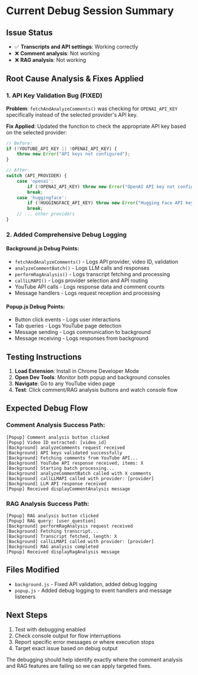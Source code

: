 # Current Debug Session Summary

## Issue Status
- ✅ **Transcripts and API settings**: Working correctly
- ❌ **Comment analysis**: Not working
- ❌ **RAG analysis**: Not working

## Root Cause Analysis & Fixes Applied

### 1. API Key Validation Bug (FIXED)
**Problem**: `fetchAndAnalyzeComments()` was checking for `OPENAI_API_KEY` specifically instead of the selected provider's API key.

**Fix Applied**: Updated the function to check the appropriate API key based on the selected provider:
```javascript
// Before: 
if (!YOUTUBE_API_KEY || !OPENAI_API_KEY) {
    throw new Error("API keys not configured");
}

// After:
switch (API_PROVIDER) {
    case 'openai':
        if (!OPENAI_API_KEY) throw new Error("OpenAI API key not configured...");
        break;
    case 'huggingface':
        if (!HUGGINGFACE_API_KEY) throw new Error("Hugging Face API key not configured...");
        break;
    // ... other providers
}
```

### 2. Added Comprehensive Debug Logging

#### Background.js Debug Points:
- `fetchAndAnalyzeComments()` - Logs API provider, video ID, validation
- `analyzeCommentBatch()` - Logs LLM calls and responses  
- `performRagAnalysis()` - Logs transcript fetching and processing
- `callLLMAPI()` - Logs provider selection and API routing
- YouTube API calls - Logs response data and comment counts
- Message handlers - Logs request reception and processing

#### Popup.js Debug Points:
- Button click events - Logs user interactions
- Tab queries - Logs YouTube page detection
- Message sending - Logs communication to background
- Message receiving - Logs responses from background

## Testing Instructions

1. **Load Extension**: Install in Chrome Developer Mode
2. **Open Dev Tools**: Monitor both popup and background consoles
3. **Navigate**: Go to any YouTube video page
4. **Test**: Click comment/RAG analysis buttons and watch console flow

## Expected Debug Flow

### Comment Analysis Success Path:
```
[Popup] Comment analysis button clicked
[Popup] Video ID extracted: [video_id]
[Background] analyzeComments request received
[Background] API keys validated successfully
[Background] Fetching comments from YouTube API...
[Background] YouTube API response received, items: X
[Background] Starting batch processing...
[Background] analyzeCommentBatch called with X comments
[Background] callLLMAPI called with provider: [provider]
[Background] LLM API response received
[Popup] Received displayCommentAnalysis message
```

### RAG Analysis Success Path:
```
[Popup] RAG analysis button clicked  
[Popup] RAG query: [user_question]
[Background] performRagAnalysis request received
[Background] Fetching transcript...
[Background] Transcript fetched, length: X
[Background] callLLMAPI called with provider: [provider]
[Background] RAG analysis completed
[Popup] Received displayRagAnalysis message
```

## Files Modified
- `background.js` - Fixed API validation, added debug logging
- `popup.js` - Added debug logging to event handlers and message listeners

## Next Steps
1. Test with debugging enabled
2. Check console output for flow interruptions
3. Report specific error messages or where execution stops
4. Target exact issue based on debug output

The debugging should help identify exactly where the comment analysis and RAG features are failing so we can apply targeted fixes.
